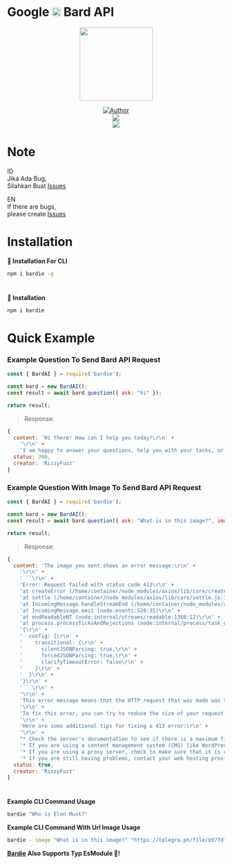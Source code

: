 # Google <a href="https://bard.rizzy.eu.org/"><img src="https://camo.githubusercontent.com/adb54264fe2ad5067d07d0752fc32600b4e6250073b01ce8c386575b431e3f06/68747470733a2f2f7777772e677374617469632e636f6d2f6c616d64612f696d616765732f66617669636f6e5f76315f31353031363063646466663766323934636533302e737667" height="20px"></a> Bard API

<p align="center">
<a target="_blank" href="https://bard.rizzy.eu.org"><img src="https://www.gstatic.com/lamda/images/favicon_v1_70c80ffdf27202fd2e84f.png" alt="" width="169" /></a>
</p>
<p align="center">
<a target="_blank" href="https://github.com/rizzlogy"><img title="Author" src="https://img.shields.io/badge/Author-RizzyFuzz-blue.svg?style=for-the-badge&logo=github" /></a>
<br>
<a target="_blank" href="https:////npmjs.com/bardie"><img src="https://img.shields.io/npm/dw/bardie?color=blue&label=Downloads&logo=npm&style=flat"></a>
<br>
<a target="_blank" href="https://www.npmjs.com/package/bardie?activeTab=versions"><img src="https://img.shields.io/npm/v/bardie?color=green&label=version&logo=npm&style=social"></a>
</p>

# Note

ID<br>
Jika Ada Bug,<br>
Silahkan Buat [Issues](https://github.com/rizzlogy/BardAI/issues/new)

EN<br>
If there are bugs,<br>
please create [Issues](https://github.com/rizzlogy/BardAI/issues/new)
#

# Installation
**🔲 Installation For CLI**
```bash
npm i bardie -g
```
#
**📂 Installation**
```bash
npm i bardie
```
#
# Quick Example
### **Example Question To Send Bard API Request**
```js
const { BardAI } = require('bardie');

const bard = new BardAI();
const result = await bard.question({ ask: "hi" });

return result;
```
> Response:
```js
{
  content: 'Hi there! How can I help you today?\r\n' +
    '\r\n' +
    'I am happy to answer your questions, help you with your tasks, or just have a conversation.',
  status: 200,
  creator: 'RizzyFuzz'
}
```
### **Example Question With Image To Send Bard API Request**
```js
const { BardAI } = require('bardie');

const bard = new BardAI();
const result = await bard.question({ ask: "What is in this image?", image: "https://telegra.ph/file/b97fd7e8c626a0c03af8e.jpg" });

return result;
```
> Response:
```js
{
  content: 'The image you sent shows an error message:\r\n' +
    '\r\n' +
    '```\r\n' +
    'Error: Request failed with status code 413\r\n' +
    'at createError (/home/container/node_modules/axios/lib/core/createError.js:16:15)\r\n' +
    'at settle (/home/container/node_modules/axios/lib/core/settle.js:17:12)\r\n' +
    'at IncomingMessage.handleStreamEnd (/home/container/node_modules/axios/lib/adapters/http.js:293:11)\r\n' +
    'at IncomingMessage.emit (node:events:529:35)\r\n' +
    'at endReadableNT (node:internal/streams/readable:1368:12)\r\n' +
    'at process.processTicksAndRejections (node:internal/process/task_queues:82:21)\r\n' +
    '{\r\n' +
    '  config: {\r\n' +
    '    transitional: {\r\n' +
    '      silentJSONParsing: true,\r\n' +
    '      forcedJSONParsing: true,\r\n' +
    '      clarifyTimeoutError: false\r\n' +
    '    }\r\n' +
    '  }\r\n' +
    '}\r\n' +
    '```\r\n' +
    '\r\n' +
    'This error message means that the HTTP request that was made was too large for the server to handle. This can happen if you are trying to upload a very large file, or if you are submitting a form with a lot of data.\r\n' +
    '\r\n' +
    'To fix this error, you can try to reduce the size of your request. For example, you can try compressing your file before uploading it, or you can split your form into multiple submissions.\r\n' +
    '\r\n' +
    'Here are some additional tips for fixing a 413 error:\r\n' +
    '\r\n' +
    "* Check the server's documentation to see if there is a maximum file size limit. If there is, try to reduce the size of your file below that limit.\r\n" +
    '* If you are using a content management system (CMS) like WordPress, make sure that the file size limit is set high enough.\r\n' +
    '* If you are using a proxy server, check to make sure that it is configured to allow large requests.\r\n' +
    '* If you are still having problems, contact your web hosting provider for assistance.\r\n',
  status: true,
  creator: 'RizzyFuzz'
}
```
#
**Example CLI Command Usage**
```bash
bardie "Who is Elon Musk?"
```
**Example CLI Command With Url Image Usage**
```bash
bardie --image "What is in this image?" "https://telegra.ph/file/b97fd7e8c626a0c03af8e.jpg"
```

**[Bardie](https://npmjs.com/bardie) Also Supports Typ EsModule 🥳!**
